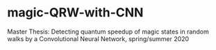 # magic-QRW-with-CNN
Master Thesis: Detecting quantum speedup of magic states in random walks by a Convolutional Neural Network, spring/summer 2020

